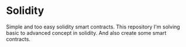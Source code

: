 # Solidity
Simple and too easy solidity smart contracts.
This repository I'm solving basic to advanced concept in solidity. And also create some smart contracts.
